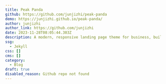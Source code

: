 ```yaml
---
title: Peak Panda
github: https://github.com/junjizhi/peak-panda
demo: https://junjizhi.github.io/peak-panda/
author: junjizhi
author_link: https://github.com/junjizhi
date: 2023-11-28T08:05:44.303Z
description: A modern, responsive landing page theme for business, built in Jekyll
ssg:
  - Jekyll
css: []
cms: []
category:
  - Blog
draft: true
disabled_reason: Github repo not found
---
```

